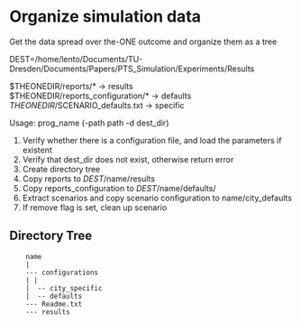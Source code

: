 # Organize simulation data

Get the data spread over the-ONE outcome and organize them as a tree

DEST=/home/lento/Documents/TU-Dresden/Documents/Papers/PTS\_Simulation/Experiments/Results

$THEONEDIR/reports/\* &rarr; results  
$THEONEDIR/reports\_configuration/\* &rarr; defaults  
$THEONEDIR/$SCENARIO\_defaults.txt &rarr; specific  


Usage: prog\_name (-path path -d dest\_dir)

1. Verify whether there is a configuration file, and load the parameters if existent
2. Verify that dest\_dir does not exist, otherwise return error 
3. Create directory tree
4. Copy reports to $DEST/$name/results
5. Copy reports\_configuration to $DEST/$name/defaults/
6. Extract scenarios and copy scenario configuration to name/city\_defaults
7. If remove flag is set, clean up scenario

## Directory Tree
```
	name
	| 
	--- configurations
	| |
	|  -- city_specific
	|  -- defaults
	--- Readme.txt
	--- results
```
